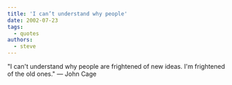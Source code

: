 ```yaml
---
title: 'I can’t understand why people'
date: 2002-07-23
tags:
  - quotes
authors:
  - steve
---
```


"I can't understand why people are frightened of new ideas. I'm frightened of the old ones."
— John Cage
